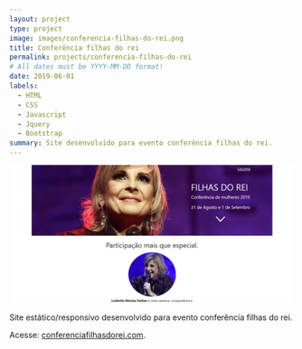 ```yaml
---
layout: project
type: project
image: images/conferencia-filhas-do-rei.png
title: Conferência filhas do rei
permalink: projects/conferencia-filhas-do-rei
# All dates must be YYYY-MM-DD format!
date: 2019-06-01
labels:
  - HTML
  - CSS
  - Javascript
  - Jquery
  - Bootstrap 
summary: Site desenvolvido para evento conferência filhas do rei.
---
```


<img class="ui medium right floated rounded image" src="../images/conferencia-filhas-do-rei.png">

Site estático/responsivo desenvolvido para evento conferência filhas do rei. 

Acesse: <a target="_blank" href="https://conferenciafilhasdorei.com/">conferenciafilhasdorei.com</a>.
